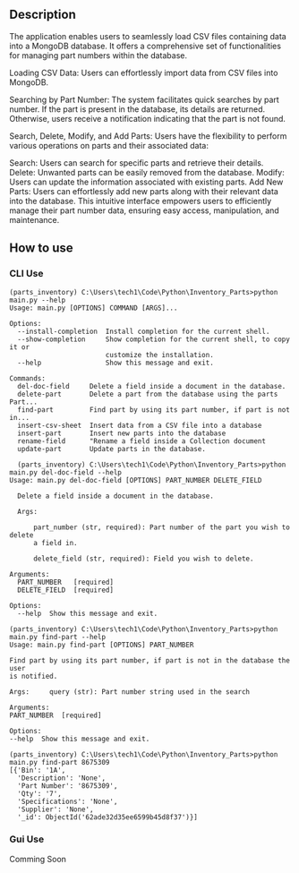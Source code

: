 ## Description  
The application enables users to seamlessly load CSV files containing data into a MongoDB database. It offers a comprehensive set of functionalities for managing part numbers within the database.

Loading CSV Data: Users can effortlessly import data from CSV files into MongoDB.

Searching by Part Number: The system facilitates quick searches by part number. If the part is present in the database, its details are returned. Otherwise, users receive a notification indicating that the part is not found.

Search, Delete, Modify, and Add Parts: Users have the flexibility to perform various operations on parts and their associated data:

Search: Users can search for specific parts and retrieve their details.
Delete: Unwanted parts can be easily removed from the database.
Modify: Users can update the information associated with existing parts.
Add New Parts: Users can effortlessly add new parts along with their relevant data into the database.
This intuitive interface empowers users to efficiently manage their part number data, ensuring easy access, manipulation, and maintenance.

## How to use
### CLI Use
```shell
(parts_inventory) C:\Users\tech1\Code\Python\Inventory_Parts>python main.py --help
Usage: main.py [OPTIONS] COMMAND [ARGS]...

Options:
  --install-completion  Install completion for the current shell.
  --show-completion     Show completion for the current shell, to copy it or
                        customize the installation.
  --help                Show this message and exit.

Commands:
  del-doc-field     Delete a field inside a document in the database.
  delete-part       Delete a part from the database using the parts Part...
  find-part         Find part by using its part number, if part is not in...
  insert-csv-sheet  Insert data from a CSV file into a database
  insert-part       Insert new parts into the database
  rename-field      "Rename a field inside a Collection document
  update-part       Update parts in the database.
```
```shell
  (parts_inventory) C:\Users\tech1\Code\Python\Inventory_Parts>python main.py del-doc-field --help
Usage: main.py del-doc-field [OPTIONS] PART_NUMBER DELETE_FIELD

  Delete a field inside a document in the database.

  Args:

      part_number (str, required): Part number of the part you wish to delete
      a field in.

      delete_field (str, required): Field you wish to delete.

Arguments:
  PART_NUMBER   [required]
  DELETE_FIELD  [required]

Options:
  --help  Show this message and exit.
  ```
  ```shell
  (parts_inventory) C:\Users\tech1\Code\Python\Inventory_Parts>python main.py find-part --help
Usage: main.py find-part [OPTIONS] PART_NUMBER

  Find part by using its part number, if part is not in the database the user
  is notified.

  Args:     query (str): Part number string used in the search

Arguments:
  PART_NUMBER  [required]

Options:
  --help  Show this message and exit.
```
```shell
(parts_inventory) C:\Users\tech1\Code\Python\Inventory_Parts>python main.py find-part 8675309
[{'Bin': '1A',
  'Description': 'None',
  'Part Number': '8675309',
  'Qty': '7',
  'Specifications': 'None',
  'Supplier': 'None',
  '_id': ObjectId('62ade32d35ee6599b45d8f37')}]
```
### Gui Use
Comming Soon  
